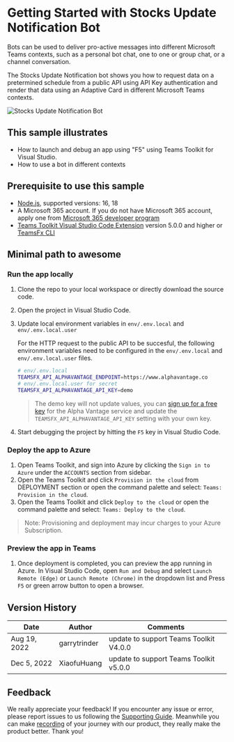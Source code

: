 # Getting Started with Stocks Update Notification Bot

Bots can be used to deliver pro-active messages into different Microsoft Teams contexts, such as a personal bot chat, one to one or group chat, or a channel conversation.

The Stocks Update Notification bot shows you how to request data on a pretermined schedule from a public API using API Key authentication and render that data using an Adaptive Card in different Microsoft Teams contexts.

![Stocks Update Notification Bot](images/app.gif)

## This sample illustrates
- How to launch and debug an app using "F5" using Teams Toolkit for Visual Studio.
- How to use a bot in different contexts

## Prerequisite to use this sample
- [Node.js](https://nodejs.org/), supported versions: 16, 18
- A Microsoft 365 account. If you do not have Microsoft 365 account, apply one from [Microsoft 365 developer program](https://developer.microsoft.com/en-us/microsoft-365/dev-program)
- [Teams Toolkit Visual Studio Code Extension](https://aka.ms/teams-toolkit) version 5.0.0 and higher or [TeamsFx CLI](https://aka.ms/teamsfx-cli)


## Minimal path to awesome
### Run the app locally
1. Clone the repo to your local workspace or directly download the source code.
1. Open the project in Visual Studio Code.
1. Update local environment variables in `env/.env.local` and `env/.env.local.user`

	 For the HTTP request to the public API to be succesful, the following environment variables need to be configured in the `env/.env.local` and `env/.env.local.user` files.

	 ```sh
	 # env/.env.local
	 TEAMSFX_API_ALPHAVANTAGE_ENDPOINT=https://www.alphavantage.co
	 # env/.env.local.user for secret
	 TEAMSFX_API_ALPHAVANTAGE_API_KEY=demo
	 ```
   > The demo key will not update values, you can [sign up for a free key](https://www.alphavantage.co/support/#api-key) for the Alpha Vantage service and update the `TEAMSFX_API_ALPHAVANTAGE_API_KEY` setting with your own key.
1. Start debugging the project by hitting the `F5` key in Visual Studio Code.

### Deploy the app to Azure
1. Open Teams Toolkit, and sign into Azure by clicking the `Sign in to Azure` under the `ACCOUNTS` section from sidebar.
1. Open the Teams Toolkit and click `Provision in the cloud` from DEPLOYMENT section or open the command palette and select: `Teams: Provision in the cloud`.
1. Open the Teams Toolkit and click `Deploy to the cloud` or open the command palette and select: `Teams: Deploy to the cloud`.
> Note: Provisioning and deployment may incur charges to your Azure Subscription.

### Preview the app in Teams
1. Once deployment is completed, you can preview the app running in Azure. In Visual Studio Code, open `Run and Debug` and select `Launch Remote (Edge)` or `Launch Remote (Chrome)` in the dropdown list and Press `F5` or green arrow button to open a browser.

## Version History
| Date         | Author        | Comments                               |
| ------------ | ------------- | -------------------------------------- |
| Aug 19, 2022 | garrytrinder  | update to support Teams Toolkit V4.0.0 |
| Dec 5, 2022  | XiaofuHuang   | update to support Teams Toolkit v5.0.0 |

## Feedback
We really appreciate your feedback! If you encounter any issue or error, please report issues to us following the [Supporting Guide](https://github.com/OfficeDev/TeamsFx-Samples/blob/dev/SUPPORT.md). Meanwhile you can make [recording](https://aka.ms/teamsfx-record) of your journey with our product, they really make the product better. Thank you!